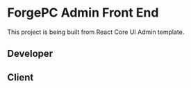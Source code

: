 # ForgePC Admin Front End

This project is being built from React Core UI Admin template.


## Developer


## Client



